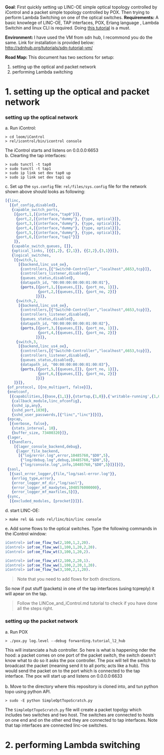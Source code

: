 <b>Goal</b>: First quickly setting up LINC-OE simple optical topology controlled by iControl and a packet simple topology controlled by POX. Then trying to perform Lambda Switching on one of the optical switches. 
<b>Requirements:</b>
A basic knowlege of LINC-OE, TAP interfaces, POX, Erlang language , Lambda Switchin and linux CLI is required. 
Doing [this tutorial](https://github.com/Ehsan70/Mininet_LINC_script/blob/master/POX_iControl_LINC-OE.md) is a must. 

<b>Environment: </b> I have used the VM from sdn hub, I recommond you do the same. Link for installation is provided below: http://sdnhub.org/tutorials/sdn-tutorial-vm/

<b>Road Map: </b>This document has two sections for setup: 

 1. setting up the optical and packet network </br>
 2. performing Lambda switching

# 1. setting up the optical and packet network 

### setting up the optical network ###
 a. Run iControl: 
 ```shell
 > cd loom/iControl
 > rel/icontrol/bin/icontrol console
 ```
 The iControl starts and listens on 0.0.0.0:6653 </br>
 b. Clearting the tap interfaces: 
 ```shell
 > sudo tunctl -t tap0
 > sudo tunctl -t tap1
 > sudo ip link set dev tap0 up
 > sudo ip link set dev tap1 up
 ```
 c. Set up the `sys.config` file: 
 `rel/files/sys.config` file for the network shown above should looks as following:
 ```erlang
 [{linc,
   [{of_config,disabled},
    {capable_switch_ports,
     [{port,1,[{interface,"tap0"}]},
      {port,2,[{interface,"dummy"}, {type, optical}]},
      {port,3,[{interface,"dummy"}, {type, optical}]},
      {port,4,[{interface,"dummy"}, {type, optical}]},
      {port,5,[{interface,"dummy"}, {type, optical}]},
      {port,6,[{interface,"tap1"}]}
     ]},
    {capable_switch_queues, []},
    {optical_links, [{{1,2}, {2,1}}, {{2,2},{3,1}}]},
    {logical_switches,
     [{switch,1,
       [{backend,linc_us4_oe},
        {controllers,[{"Switch0-Controller","localhost",6653,tcp}]},
        {controllers_listener,disabled},
        {queues_status,disabled},
        {datapath_id, "00:00:00:00:00:01:00:01"},
        {ports,[{port,1,[{queues,[]}, {port_no, 1}]},
                {port,2,[{queues,[]}, {port_no, 2}]}
               ]}]},
      {switch,2,
       [{backend,linc_us4_oe},
        {controllers,[{"Switch0-Controller","localhost",6653,tcp}]},
        {controllers_listener,disabled},
        {queues_status,disabled},
        {datapath_id, "00:00:00:00:00:01:00:02"},
        {ports,[{port,3,[{queues,[]}, {port_no, 1}]},
                {port,4,[{queues,[]}, {port_no, 2}]}
               ]}]},
      {switch,3,
       [{backend,linc_us4_oe},
        {controllers,[{"Switch0-Controller","localhost",6653,tcp}]},
        {controllers_listener,disabled},
        {queues_status,disabled},
        {datapath_id, "00:00:00:00:00:01:00:03"},
        {ports,[{port,5,[{queues,[]}, {port_no, 1}]},
                {port,6,[{queues,[]}, {port_no, 2}]}
               ]}]}
     ]}]},
  {of_protocol, [{no_multipart, false}]},
  {enetconf,
   [{capabilities,[{base,{1,1}},{startup,{1,0}},{'writable-running',{1,0}}]},
    {callback_module,linc_ofconfig},
    {sshd_ip,any},
    {sshd_port,1830},
    {sshd_user_passwords,[{"linc","linc"}]}]},
  {epcap,
   [{verbose, false},
    {stats_interval, 10},
    {buffer_size, 73400320}]},
  {lager,
   [{handlers,
     [{lager_console_backend,debug},
      {lager_file_backend,
       [{"log/error.log",error,10485760,"$D0",5},
        {"log/debug.log",debug,10485760,"$D0",5},
        {"log/console.log",info,10485760,"$D0",5}]}]}]},
  {sasl,
   [{sasl_error_logger,{file,"log/sasl-error.log"}},
    {errlog_type,error},
    {error_logger_mf_dir,"log/sasl"},
    {error_logger_mf_maxbytes,1048576000000},
    {error_logger_mf_maxfiles,5}]},
  {sync,
   [{excluded_modules, [procket]}]}].
 ```
 d. start LINC-OE: 
 ```shell
 > make rel && sudo rel/linc/bin/linc console
 ```
 e. Add some flows to the optical switches. 
 Type the following commands in the iControl window:
 ```erlang
 iControl> iof:oe_flow_tw(2,100,1,2,20).
 iControl> iof:oe_flow_ww(1,100,1,20,2,20).
 iControl> iof:oe_flow_wt(3,100,1,20,2).
 
 iControl> iof:oe_flow_wt(2,100,2,20,1).
 iControl> iof:oe_flow_ww(1,100,2,20,1,20).
 iControl> iof:oe_flow_tw(3,100,2,1,20).
 ```
 > Note that you need to add flows for both directions. 
 
 So now if put stuff (packets) in one of the tap interfaces (using tcpreply) it will apear on the tap. 
 
 > Follow the LINCoe_and_iControl.md tutorial to check if you have done all the steps right. 
 


### setting up the packet network ###
 a. Run POX 
  ```shell
  > ./pox.py log.level --debug forwarding.tutorial_l2_hub
  ```
  This will instanciate a hub controller. So here is what is happening nder the hood: a packet comes on one port of the packet switch, the switch doesn't know what to do so it asks the pox controller. The pox will tell the switch to broadcast the packet (meaning send it to all ports; acts like a hub). This would send the packet on to the port which is connected to the tap interface. 
  The pox will start up and listens on 0.0.0.0:6633  </br></br>
 b. Move to the directory where this repository is cloned into, and tun python topo using python API. 
  ```shell
  > sudo -E python SimpleOptTopoScratch.py
  ```
  The `SimpleOptTopoScratch.py` file will create a packet topolgy which includes two switches and two host. 
  The switches are connected to hosts on one end and on the other end they are connected to tap interfaces. 
  Note that tap interfaces are connected linc-oe switches.  
 
#  2. performing Lambda switching

